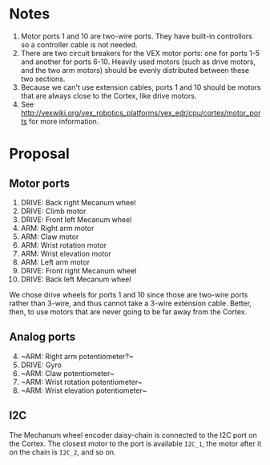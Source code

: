 Notes
=====

1. Motor ports 1 and 10 are two-wire ports.  They have built-in controllors so
   a controller cable is not needed.
2. There are two circuit breakers for the VEX motor ports: one for ports 1-5
   and another for ports 6-10.  Heavily used motors (such as drive motors, and
   the two arm motors) should be evenly distributed between these two
   sections.
3. Because we can't use extension cables, ports 1 and 10 should be motors that
   are always close to the Cortex, like drive motors.
4. See http://vexwiki.org/vex_robotics_platforms/vex_edr/cpu/cortex/motor_ports
   for more information.

Proposal
========

Motor ports
-----------

1. DRIVE: Back right Mecanum wheel
2. DRIVE: Climb motor
3. DRIVE: Front left Mecanum wheel
4. ARM: Right arm motor
5. ARM: Claw motor
6. ARM: Wrist rotation motor
7. ARM: Wrist elevation motor
8. ARM: Left arm motor
9. DRIVE: Front right Mecanum wheel
10. DRIVE: Back left Mecanum wheel

We chose drive wheels for ports 1 and 10 since those are two-wire
ports rather than 3-wire, and thus cannot take a 3-wire extension
cable.  Better, then, to use motors that are never going to be far
away from the Cortex.

Analog ports
------------
4. ~ARM: Right arm potentiometer?~
5. DRIVE: Gyro
6. ~ARM: Claw potentiometer~
7. ~ARM: Wrist rotation potentiometer~
8. ~ARM: Wrist elevation potentiometer~

I2C
---

The Mechanum wheel encoder daisy-chain is connected to the I2C port on the Cortex.  The closest motor to the port is available `I2C_1`, the motor after it on the chain is `I2C_2`, and so on.
